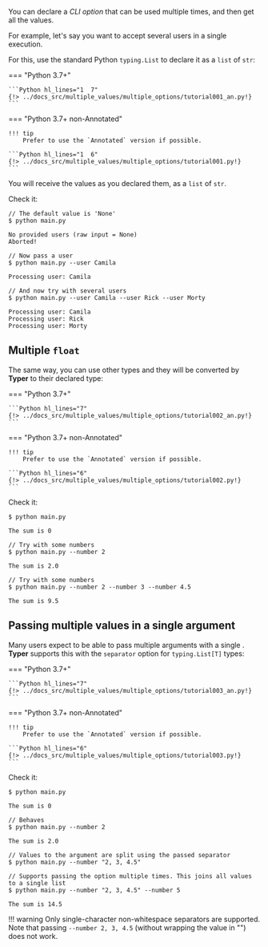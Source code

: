 You can declare a *CLI option* that can be used multiple times, and then get all the values.

For example, let's say you want to accept several users in a single execution.

For this, use the standard Python `typing.List` to declare it as a `list` of `str`:

=== "Python 3.7+"

    ```Python hl_lines="1  7"
    {!> ../docs_src/multiple_values/multiple_options/tutorial001_an.py!}
    ```

=== "Python 3.7+ non-Annotated"

    !!! tip
        Prefer to use the `Annotated` version if possible.

    ```Python hl_lines="1  6"
    {!> ../docs_src/multiple_values/multiple_options/tutorial001.py!}
    ```

You will receive the values as you declared them, as a `list` of `str`.

Check it:

<div class="termy">

```console
// The default value is 'None'
$ python main.py

No provided users (raw input = None)
Aborted!

// Now pass a user
$ python main.py --user Camila

Processing user: Camila

// And now try with several users
$ python main.py --user Camila --user Rick --user Morty

Processing user: Camila
Processing user: Rick
Processing user: Morty
```

</div>

## Multiple `float`

The same way, you can use other types and they will be converted by **Typer** to their declared type:

=== "Python 3.7+"

    ```Python hl_lines="7"
    {!> ../docs_src/multiple_values/multiple_options/tutorial002_an.py!}
    ```

=== "Python 3.7+ non-Annotated"

    !!! tip
        Prefer to use the `Annotated` version if possible.

    ```Python hl_lines="6"
    {!> ../docs_src/multiple_values/multiple_options/tutorial002.py!}
    ```

Check it:

<div class="termy">

```console
$ python main.py

The sum is 0

// Try with some numbers
$ python main.py --number 2

The sum is 2.0

// Try with some numbers
$ python main.py --number 2 --number 3 --number 4.5

The sum is 9.5
```

</div>

## Passing multiple values in a single argument

Many users expect to be able to pass multiple arguments with a single .
**Typer** supports this with the `separator` option for `typing.List[T]` types:

=== "Python 3.7+"

    ```Python hl_lines="7"
    {!> ../docs_src/multiple_values/multiple_options/tutorial003_an.py!}
    ```

=== "Python 3.7+ non-Annotated"

    !!! tip
        Prefer to use the `Annotated` version if possible.

    ```Python hl_lines="6"
    {!> ../docs_src/multiple_values/multiple_options/tutorial003.py!}
    ```

Check it:

<div class="termy">

```console
$ python main.py

The sum is 0

// Behaves
$ python main.py --number 2

The sum is 2.0

// Values to the argument are split using the passed separator
$ python main.py --number "2, 3, 4.5"

// Supports passing the option multiple times. This joins all values to a single list
$ python main.py --number "2, 3, 4.5" --number 5

The sum is 14.5
```

</div>

!!! warning
    Only single-character non-whitespace separators are supported. Note that passing `--number 2, 3, 4.5` (without wrapping the value in "") does not work.
